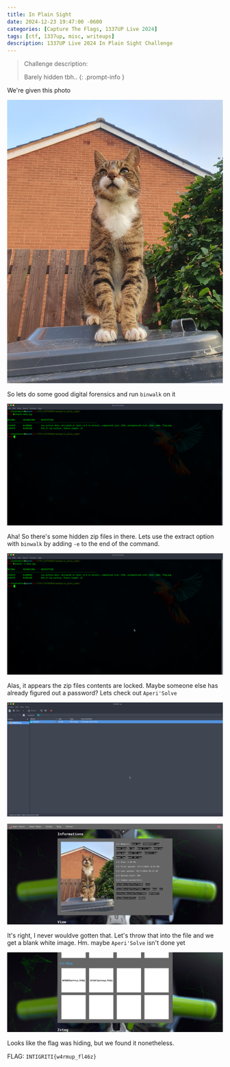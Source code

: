 ```yaml
---
title: In Plain Sight
date: 2024-12-23 19:47:00 -0600
categories: [Capture The Flags, 1337UP Live 2024]
tags: [ctf, 1337up, misc, writeups]
description: 1337UP Live 2024 In Plain Sight Challenge
---
```


>Challenge description:
>
> Barely hidden tbh..
{: .prompt-info }

We're given this photo

![kibby!](/assets/img/1337up-2024/in-plain-sight/meow.jpg)

So lets do some good digital forensics and run `binwalk` on it

![binwalk pt.1](/assets/img/1337up-2024/in-plain-sight/image0.png)

Aha! So there's some hidden zip files in there. Lets use the extract option with `binwalk` by adding `-e` to the end of the command.

![binwalk pt.mine](/assets/img/1337up-2024/in-plain-sight/image1.png)

Alas, it appears the zip files contents are locked. Maybe someone else has already figured out a password? Lets check out `Aperi'Solve`

![locked!](/assets/img/1337up-2024/in-plain-sight/image2.png)

![Aperi'Solve](/assets/img/1337up-2024/in-plain-sight/image3.png)

It's right, I never wouldve gotten that. Let's throw that into the file and we get a blank white image. Hm. maybe `Aperi'Solve` isn't done yet 

![flagged!](/assets/img/1337up-2024/in-plain-sight/image4.png)

Looks like the flag was hiding, but we found it nonetheless.

FLAG: `INTIGRITI{w4rmup_fl46z}`
